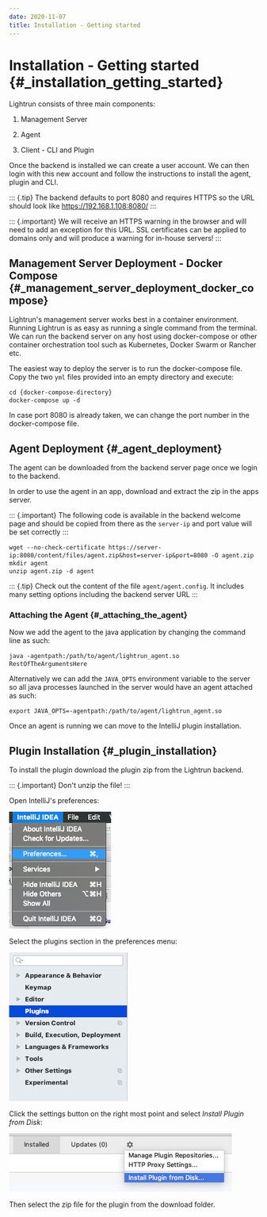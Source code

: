```yaml
---
date: 2020-11-07
title: Installation - Getting started
---
```


Installation - Getting started {#_installation_getting_started}
==============================

Lightrun consists of three main components:

1.  Management Server

2.  Agent

3.  Client - CLI and Plugin

Once the backend is installed we can create a user account. We can then
login with this new account and follow the instructions to install the
agent, plugin and CLI.

::: {.tip}
The backend defaults to port 8080 and requires HTTPS so the URL should
look like <https://192.168.1.108:8080/>
:::

::: {.important}
We will receive an HTTPS warning in the browser and will need to add an
exception for this URL. SSL certificates can be applied to domains only
and will produce a warning for in-house servers!
:::

Management Server Deployment - Docker Compose {#_management_server_deployment_docker_compose}
---------------------------------------------

Lightrun's management server works best in a container environment.
Running Lightrun is as easy as running a single command from the
terminal. We can run the backend server on any host using docker-compose
or other container orchestration tool such as Kubernetes, Docker Swarm
or Rancher etc.

The easiest way to deploy the server is to run the docker-compose file.
Copy the two `yml` files provided into an empty directory and execute:

``` {.bash}
cd {docker-compose-directory}
docker-compose up -d
```

In case port 8080 is already taken, we can change the port number in the
docker-compose file.

Agent Deployment {#_agent_deployment}
----------------

The agent can be downloaded from the backend server page once we login
to the backend.

In order to use the agent in an app, download and extract the zip in the
apps server.

::: {.important}
The following code is available in the backend welcome page and should
be copied from there as the `server-ip` and port value will be set
correctly
:::

``` {.bash}
wget --no-check-certificate https://server-ip:8080/content/files/agent.zip&host=server-ip&port=8080 -O agent.zip
mkdir agent
unzip agent.zip -d agent
```

::: {.tip}
Check out the content of the file `agent/agent.config`. It includes many
setting options including the backend server URL
:::

### Attaching the Agent {#_attaching_the_agent}

Now we add the agent to the java application by changing the command
line as such:

``` {.bash}
java -agentpath:/path/to/agent/lightrun_agent.so RestOfTheArgumentsHere
```

Alternatively we can add the `JAVA_OPTS` environment variable to the
server so all java processes launched in the server would have an agent
attached as such:

``` {.bash}
export JAVA_OPTS=-agentpath:/path/to/agent/lightrun_agent.so
```

Once an agent is running we can move to the IntelliJ plugin
installation.

Plugin Installation {#_plugin_installation}
-------------------

To install the plugin download the plugin zip from the Lightrun backend.

::: {.important}
Don't unzip the file!
:::

Open IntelliJ's preferences:

![IntelliJ Preferences Menu on Mac OS](img/intellij-preferences-mac.png)

Select the plugins section in the preferences menu:

![The plugins section](img/plugins-section.png)

Click the settings button on the right most point and select *Install
Plugin from Disk*:

![Install Plugin from Disk](img/install-plugin.png)

Then select the zip file for the plugin from the download folder.
